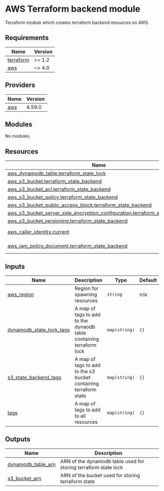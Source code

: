 # AWS Terraform backend module

Terraform module which creates terraform backend resources on AWS.

<!-- BEGIN_TF_DOCS -->
## Requirements

| Name | Version |
|------|---------|
| <a name="requirement_terraform"></a> [terraform](#requirement\_terraform) | >= 1.2 |
| <a name="requirement_aws"></a> [aws](#requirement\_aws) | ~> 4.0 |

## Providers

| Name | Version |
|------|---------|
| <a name="provider_aws"></a> [aws](#provider\_aws) | 4.59.0 |

## Modules

No modules.

## Resources

| Name | Type |
|------|------|
| [aws_dynamodb_table.terraform_state_lock](https://registry.terraform.io/providers/hashicorp/aws/latest/docs/resources/dynamodb_table) | resource |
| [aws_s3_bucket.terraform_state_backend](https://registry.terraform.io/providers/hashicorp/aws/latest/docs/resources/s3_bucket) | resource |
| [aws_s3_bucket_acl.terraform_state_backend](https://registry.terraform.io/providers/hashicorp/aws/latest/docs/resources/s3_bucket_acl) | resource |
| [aws_s3_bucket_policy.terraform_state_backend](https://registry.terraform.io/providers/hashicorp/aws/latest/docs/resources/s3_bucket_policy) | resource |
| [aws_s3_bucket_public_access_block.terraform_state_backend](https://registry.terraform.io/providers/hashicorp/aws/latest/docs/resources/s3_bucket_public_access_block) | resource |
| [aws_s3_bucket_server_side_encryption_configuration.terraform_state_backend](https://registry.terraform.io/providers/hashicorp/aws/latest/docs/resources/s3_bucket_server_side_encryption_configuration) | resource |
| [aws_s3_bucket_versioning.terraform_state_backend](https://registry.terraform.io/providers/hashicorp/aws/latest/docs/resources/s3_bucket_versioning) | resource |
| [aws_caller_identity.current](https://registry.terraform.io/providers/hashicorp/aws/latest/docs/data-sources/caller_identity) | data source |
| [aws_iam_policy_document.terraform_state_backend](https://registry.terraform.io/providers/hashicorp/aws/latest/docs/data-sources/iam_policy_document) | data source |

## Inputs

| Name | Description | Type | Default | Required |
|------|-------------|------|---------|:--------:|
| <a name="input_aws_region"></a> [aws\_region](#input\_aws\_region) | Region for spawning resources | `string` | n/a | yes |
| <a name="input_dynamodb_state_lock_tags"></a> [dynamodb\_state\_lock\_tags](#input\_dynamodb\_state\_lock\_tags) | A map of tags to add to the dynaodb table containing terraform lock | `map(string)` | `{}` | no |
| <a name="input_s3_state_backend_tags"></a> [s3\_state\_backend\_tags](#input\_s3\_state\_backend\_tags) | A map of tags to add to the s3 bucket containing terraform state | `map(string)` | `{}` | no |
| <a name="input_tags"></a> [tags](#input\_tags) | A map of tags to add to all resources | `map(string)` | `{}` | no |

## Outputs

| Name | Description |
|------|-------------|
| <a name="output_dynamodb_table_arn"></a> [dynamodb\_table\_arn](#output\_dynamodb\_table\_arn) | ARN of the dynamodb table used for storing terraform state lock |
| <a name="output_s3_bucket_arn"></a> [s3\_bucket\_arn](#output\_s3\_bucket\_arn) | ARN of the bucket used for storing terraform state |
<!-- END_TF_DOCS -->
